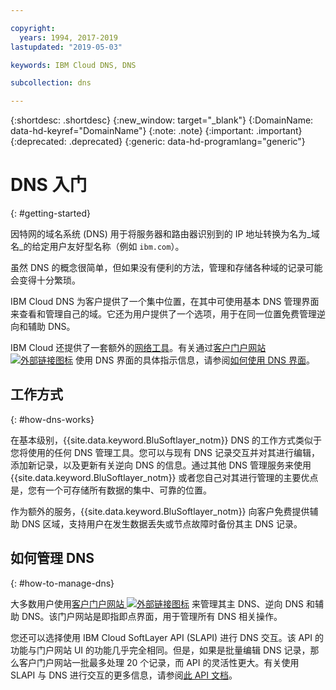 ```yaml
---

copyright:
  years: 1994, 2017-2019
lastupdated: "2019-05-03"

keywords: IBM Cloud DNS, DNS

subcollection: dns

---
```


{:shortdesc: .shortdesc}
{:new_window: target="_blank"}
{:DomainName: data-hd-keyref="DomainName"}
{:note: .note}
{:important: .important}
{:deprecated: .deprecated}
{:generic: data-hd-programlang="generic"}

# DNS 入门 
{: #getting-started}

因特网的域名系统 (DNS) 用于将服务器和路由器识别到的 IP 地址转换为名为_域名_的给定用户友好型名称（例如 `ibm.com`）。

虽然 DNS 的概念很简单，但如果没有便利的方法，管理和存储各种域的记录可能会变得十分繁琐。

IBM Cloud DNS 为客户提供了一个集中位置，在其中可使用基本 DNS 管理界面来查看和管理自己的域。它还为用户提供了一个选项，用于在同一位置免费管理逆向和辅助 DNS。

IBM Cloud 还提供了一套额外的[网络工具](/docs/infrastructure/network-tools?topic=network-tools-gettingstarted-with-network-tools#gettingstarted-with-network-tools)。有关通过[客户门户网站 ![外部链接图标](../../icons/launch-glyph.svg "外部链接图标")](https://{DomainName}/) 使用 DNS 界面的具体指示信息，请参阅[如何使用 DNS 界面](/docs/infrastructure/dns?topic=dns-how-to-use-the-dns-interface)。

## 工作方式
{: #how-dns-works}

在基本级别，{{site.data.keyword.BluSoftlayer_notm}} DNS 的工作方式类似于您将使用的任何 DNS 管理工具。您可以与现有 DNS 记录交互并对其进行编辑，添加新记录，以及更新有关逆向 DNS 的信息。通过其他 DNS 管理服务来使用 {{site.data.keyword.BluSoftlayer_notm}} 或者您自己对其进行管理的主要优点是，您有一个可存储所有数据的集中、可靠的位置。

作为额外的服务，{{site.data.keyword.BluSoftlayer_notm}} 向客户免费提供辅助 DNS 区域，支持用户在发生数据丢失或节点故障时备份其主 DNS 记录。

## 如何管理 DNS
{: #how-to-manage-dns}

大多数用户使用[客户门户网站 ![外部链接图标](../../icons/launch-glyph.svg "外部链接图标")](https://{DomainName}/) 来管理其主 DNS、逆向 DNS 和辅助 DNS。该门户网站是即指即点界面，用于管理所有 DNS 相关操作。

您还可以选择使用 IBM Cloud SoftLayer API (SLAPI) 进行 DNS 交互。该 API 的功能与门户网站 UI 的功能几乎完全相同。但是，如果是批量编辑 DNS 记录，那么客户门户网站一批最多处理 20 个记录，而 API 的灵活性更大。有关使用 SLAPI 与 DNS 进行交互的更多信息，请参阅[此 API 文档](/docs/infrastructure/dns?topic=dns-getting-started-with-the-dns-api#getting-started-with-the-dns-api)。


